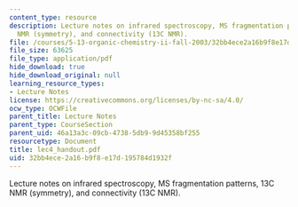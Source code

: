 ```yaml
---
content_type: resource
description: Lecture notes on infrared spectroscopy, MS fragmentation patterns, 13C
  NMR (symmetry), and connectivity (13C NMR).
file: /courses/5-13-organic-chemistry-ii-fall-2003/32bb4ece2a16b9f8e17d195784d1932f_lec4_handout.pdf
file_size: 63625
file_type: application/pdf
hide_download: true
hide_download_original: null
learning_resource_types:
- Lecture Notes
license: https://creativecommons.org/licenses/by-nc-sa/4.0/
ocw_type: OCWFile
parent_title: Lecture Notes
parent_type: CourseSection
parent_uid: 46a13a3c-09cb-4738-5db9-9d45358bf255
resourcetype: Document
title: lec4_handout.pdf
uid: 32bb4ece-2a16-b9f8-e17d-195784d1932f
---
```

Lecture notes on infrared spectroscopy, MS fragmentation patterns, 13C NMR (symmetry), and connectivity (13C NMR).
